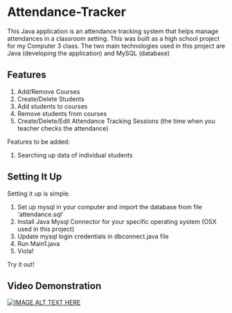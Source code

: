 # Attendance-Tracker

This Java application is an attendance tracking system that helps manage attendances in a classroom setting. This was built as a high school project for my Computer 3 class. The two main technologies used in this project are Java (developing the application) and MySQL (database)

## Features
1. Add/Remove Courses
2. Create/Delete Students
3. Add students to courses
4. Remove students from courses
5. Create/Delete/Edit Attendance Tracking Sessions (the time when you teacher checks the attendance)

Features to be added:
1. Searching up data of individual students


## Setting It Up
Setting it up is simple.

1. Set up mysql in your computer and import the database from file 'attendance.sql'
2. Install Java Mysql Connector for your specific operating system (OSX used in this project)
3. Update mysql login credentials in dbconnect.java file
4. Run Main1.java
5. Viola!

Try it out!

## Video Demonstration
[![IMAGE ALT TEXT HERE](https://img.youtube.com/vi/tX10KlArQII&feature=youtu.be/0.jpg)](https://www.youtube.com/watch?v=tX10KlArQII&feature=youtu.be)

